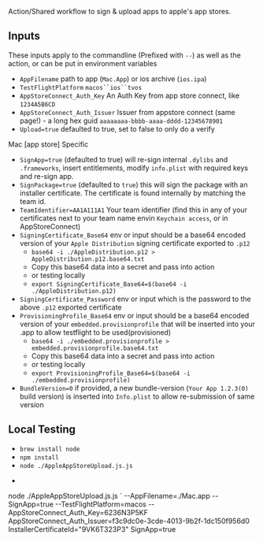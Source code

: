 Action/Shared workflow to sign & upload apps to apple's app stores.


Inputs
------------
These inputs apply to the commandline (Prefixed with `--`) as well as the action, or can be put in environment variables
- `AppFilename` path to app (`Mac.App`) or ios archive (`ios.ipa`)
- `TestFlightPlatform` `macos``ios``tvos`
- `AppStoreConnect_Auth_Key` An Auth Key from app store connect, like `1234A5B6CD`
- `AppStoreConnect_Auth_Issuer` Issuer from appstore connect (same page!) - a long hex guid `aaaaaaaa-bbbb-aaaa-dddd-12345678901`
- `Upload=true` defaulted to true, set to false to only do a verify
	
Mac [app store] Specific
- `SignApp=true` (defaulted to true) will re-sign internal `.dylibs` and `.frameworks`, insert entitlements, modify `info.plist` with required keys and re-sign app. 
- `SignPackage=true` (defaulted to `true`) this will sign the package with an installer certificate. The certificate is found internally by matching the team id.
- `TeamIdentifier=AA1A111A1` Your team identifier (find this in any of your certificates next to your team name envin `Keychain access`, or in AppStoreConnect)
- `SigningCertificate_Base64` env or input should be a base64 encoded version of your `Apple Distribution` signing certificate exported to `.p12`
	- `base64 -i ./AppleDistribution.p12 > AppleDistribution.p12.base64.txt`
	- Copy this base64 data into a secret and pass into action
	- or testing locally
	- `export SigningCertificate_Base64=$(base64 -i ./AppleDistribution.p12)`
- `SigningCertificate_Password` env or input which is the password to the above `.p12` exported certificate
- `ProvisioningProfile_Base64` env or input should be a base64 encoded version of your `embedded.provisionprofile` that will be inserted into your .app to allow testflight to be used(provisioned)
	- `base64 -i ./embedded.provisionprofile > embedded.provisionprofile.base64.txt`
	- Copy this base64 data into a secret and pass into action
	- or testing locally
	- `export ProvisioningProfile_Base64=$(base64 -i ./embedded.provisionprofile)`
- `BundleVersion=0` if provided, a new bundle-version (`Your App 1.2.3(0)` build version) is inserted into `Info.plist` to allow re-submission of same version

Local Testing
-----------------
- `brew install node`
- `npm install`
- `node ./AppleAppStoreUpload.js.js`
- ```
node ./AppleAppStoreUpload.js.js `
	--AppFilename=./Mac.app
	--SignApp=true
	--TestFlightPlatform=macos --AppStoreConnect_Auth_Key=6236N3P5KF AppStoreConnect_Auth_Issuer=f3c9dc0e-3cde-4013-9b2f-1dc150f956d0 InstallerCertificateId="9VK6T323P3" SignApp=true

